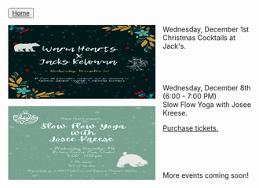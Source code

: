 <button type="button">[Home](index.md)</button>

<div class="container">
	<a hrefs="imgs/Jacks.png" target="_blank">
	<img style="float: left; margin: 0px 15px 15px 0px;" src="imgs/Jacks.png" alt="Christmas Cocktails"
	     title="Christmas Cocktails at Jacks" width="300" height="150" /> 
	</a>	
	<div> Wednesday, December 1st <br> Christmas Cocktails at Jack's. </h4>
</div>


<br>
<br>
<br>
<br>

<div class="container">
 <a hrefs="imgs/SlowFlow.png" target="_blank">
	<img style="float: left; margin: 0px 15px 15px 0px;" src="imgs/SlowFlow.png" alt="Slow Flow Yoga" title="Slow Flow Yoga Class with Josee Kreese" width="300" height="150"/>
	</a>
	<div class="text"> Wednesday, December 8th (6:00 - 7:00 PM) <br> Slow Flow Yoga with Josee Kreese. </div>
	<!-- <a hrefs="https://www.eventbrite.ca/e/copy-of-slow-flow-yoga-with-josee-tickets-216077612957" target="_blank">Purchase tickets online.</a> -->

</div>

[Purchase tickets.](https://www.eventbrite.ca/e/slow-flow-yoga-with-josee-tickets-216055978247)

<br>
<br>
<br>

More events coming soon!
